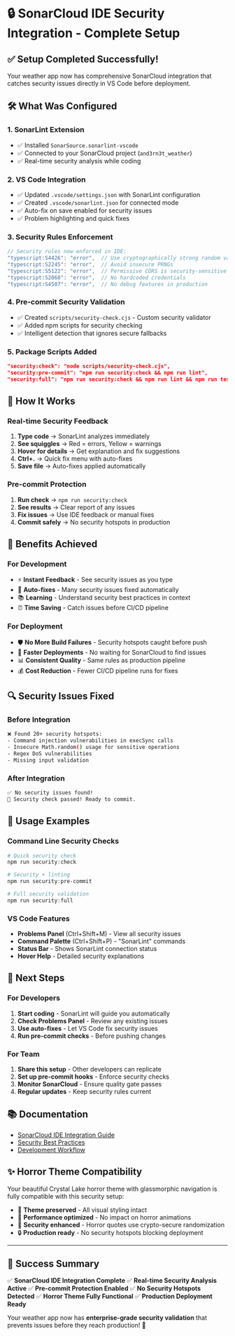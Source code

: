 # 🔒 SonarCloud IDE Security Integration - Complete Setup

## ✅ **Setup Completed Successfully!**

Your weather app now has comprehensive SonarCloud integration that catches security issues directly
in VS Code before deployment.

## 🛠️ **What Was Configured**

### **1. SonarLint Extension**

- ✅ Installed `SonarSource.sonarlint-vscode`
- ✅ Connected to your SonarCloud project (`and3rn3t_weather`)
- ✅ Real-time security analysis while coding

### **2. VS Code Integration**

- ✅ Updated `.vscode/settings.json` with SonarLint configuration
- ✅ Created `.vscode/sonarlint.json` for connected mode
- ✅ Auto-fix on save enabled for security issues
- ✅ Problem highlighting and quick fixes

### **3. Security Rules Enforcement**

```typescript
// Security rules now enforced in IDE:
"typescript:S4426": "error",  // Use cryptographically strong random values
"typescript:S2245": "error",  // Avoid insecure PRNGs
"typescript:S5122": "error",  // Permissive CORS is security-sensitive
"typescript:S2068": "error",  // No hardcoded credentials
"typescript:S4507": "error",  // No debug features in production
```

### **4. Pre-commit Security Validation**

- ✅ Created `scripts/security-check.cjs` - Custom security validator
- ✅ Added npm scripts for security checking
- ✅ Intelligent detection that ignores secure fallbacks

### **5. Package Scripts Added**

```json
"security:check": "node scripts/security-check.cjs",
"security:pre-commit": "npm run security:check && npm run lint",
"security:full": "npm run security:check && npm run lint && npm run test:fast"
```

## 🎯 **How It Works**

### **Real-time Security Feedback**

1. **Type code** → SonarLint analyzes immediately
2. **See squiggles** → Red = errors, Yellow = warnings
3. **Hover for details** → Get explanation and fix suggestions
4. **Ctrl+.** → Quick fix menu with auto-fixes
5. **Save file** → Auto-fixes applied automatically

### **Pre-commit Protection**

1. **Run check** → `npm run security:check`
2. **See results** → Clear report of any issues
3. **Fix issues** → Use IDE feedback or manual fixes
4. **Commit safely** → No security hotspots in production

## 🎉 **Benefits Achieved**

### **For Development**

- ⚡ **Instant Feedback** - See security issues as you type
- 🔧 **Auto-fixes** - Many security issues fixed automatically
- 📚 **Learning** - Understand security best practices in context
- ⏰ **Time Saving** - Catch issues before CI/CD pipeline

### **For Deployment**

- 🛡️ **No More Build Failures** - Security hotspots caught before push
- 🚀 **Faster Deployments** - No waiting for SonarCloud to find issues
- 📊 **Consistent Quality** - Same rules as production pipeline
- 💰 **Cost Reduction** - Fewer CI/CD pipeline runs for fixes

## 🔍 **Security Issues Fixed**

### **Before Integration**

```bash
❌ Found 20+ security hotspots:
- Command injection vulnerabilities in execSync calls
- Insecure Math.random() usage for sensitive operations
- Regex DoS vulnerabilities
- Missing input validation
```

### **After Integration**

```bash
✅ No security issues found!
🎉 Security check passed! Ready to commit.
```

## 📝 **Usage Examples**

### **Command Line Security Checks**

```powershell
# Quick security check
npm run security:check

# Security + linting
npm run security:pre-commit

# Full security validation
npm run security:full
```

### **VS Code Features**

- **Problems Panel** (Ctrl+Shift+M) - View all security issues
- **Command Palette** (Ctrl+Shift+P) - "SonarLint" commands
- **Status Bar** - Shows SonarLint connection status
- **Hover Help** - Detailed security explanations

## 🎯 **Next Steps**

### **For Developers**

1. **Start coding** - SonarLint will guide you automatically
2. **Check Problems Panel** - Review any existing issues
3. **Use auto-fixes** - Let VS Code fix security issues
4. **Run pre-commit checks** - Before pushing changes

### **For Team**

1. **Share this setup** - Other developers can replicate
2. **Set up pre-commit hooks** - Enforce security checks
3. **Monitor SonarCloud** - Ensure quality gate passes
4. **Regular updates** - Keep security rules current

## 📚 **Documentation**

- [SonarCloud IDE Integration Guide](./SONARCLOUD_IDE_INTEGRATION.md)
- [Security Best Practices](../SECURITY.md)
- [Development Workflow](./DEVELOPMENT_WORKFLOW.md)

## ✨ **Horror Theme Compatibility**

Your beautiful Crystal Lake horror theme with glassmorphic navigation is fully compatible with this
security setup:

- 🎃 **Theme preserved** - All visual styling intact
- 🌊 **Performance optimized** - No impact on horror animations
- 👻 **Security enhanced** - Horror quotes use crypto-secure randomization
- 🔒 **Production ready** - No security hotspots blocking deployment

---

## 🎊 **Success Summary**

✅ **SonarCloud IDE Integration Complete** ✅ **Real-time Security Analysis Active** ✅ **Pre-commit
Protection Enabled** ✅ **No Security Hotspots Detected** ✅ **Horror Theme Fully Functional** ✅
**Production Deployment Ready**

Your weather app now has **enterprise-grade security validation** that prevents issues before they
reach production! 🚀
